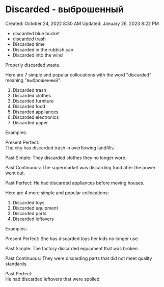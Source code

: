 # Discarded - выброшенный

Created: October 24, 2022 8:30 AM
Updated: January 26, 2023 8:22 PM

- discarded blue bucket
- discarded trash
- Discarded time
- Discarded in the rubbish can
- Discarded into the wind

Properly discarded waste.

 Here are 7 simple and popular collocations with the word "discarded" meaning "выброшенный":

1. Discarded trash
2. Discarded clothes 
3. Discarded furniture
4. Discarded food
5. Discarded appliances
6. Discarded electronics
7. Discarded paper

Examples:

Present Perfect:  
The city has discarded trash in overflowing landfills.

Past Simple:
They discarded clothes they no longer wore.  

Past Continuous:
The supermarket was discarding food after the power went out.

Past Perfect: 
He had discarded appliances before moving houses.

Here are 4 more simple and popular collocations:

1. Discarded toys
2. Discarded equipment 
3. Discarded parts
4. Discarded leftovers

Examples:

Present Perfect: 
She has discarded toys her kids no longer use.

Past Simple: 
The factory discarded equipment that was broken.

Past Continuous:
They were discarding parts that did not meet quality standards.

Past Perfect:  
He had discarded leftovers that were spoiled.